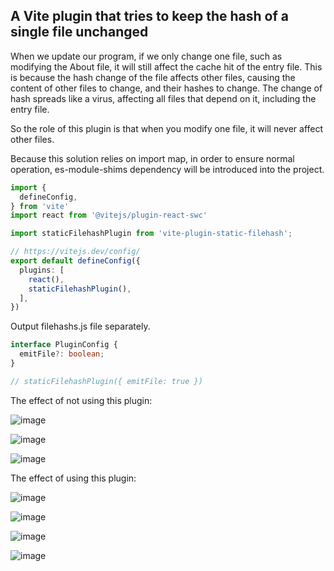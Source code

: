 ## A Vite plugin that tries to keep the hash of a single file unchanged

When we update our program, if we only change one file, such as modifying the About file, it will still affect the cache hit of the entry file. This is because the hash change of the file affects other files, causing the content of other files to change, and their hashes to change. The change of hash spreads like a virus, affecting all files that depend on it, including the entry file.

So the role of this plugin is that when you modify one file, it will never affect other files.

Because this solution relies on import map, in order to ensure normal operation, es-module-shims dependency will be introduced into the project.

```typescript
import { 
  defineConfig, 
} from 'vite'
import react from '@vitejs/plugin-react-swc'

import staticFilehashPlugin from 'vite-plugin-static-filehash';

// https://vitejs.dev/config/
export default defineConfig({
  plugins: [
    react(), 
    staticFilehashPlugin(),
  ],
})

```

Output filehashs.js file separately.

```typescript
interface PluginConfig {
  emitFile?: boolean;
}

// staticFilehashPlugin({ emitFile: true })
```


The effect of not using this plugin:


![image](https://github.com/user-attachments/assets/6a1e110c-9cf9-4624-9857-13d46eeedc4b)

![image](https://github.com/user-attachments/assets/529d9852-0940-4f26-8ee2-57e80c9b2dfd)

![image](https://github.com/user-attachments/assets/027adaec-8ff0-4fac-a254-72409475c7e6)

The effect of using this plugin:


![image](https://github.com/user-attachments/assets/f9581e43-2fcf-4c27-aa0b-ae72048f11d4)

![image](https://github.com/user-attachments/assets/f224b714-7c99-47f6-a159-94d237c682fc)

![image](https://github.com/user-attachments/assets/bd6418f2-8de3-4238-84b0-383a884f18c4)

![image](https://github.com/user-attachments/assets/ab78feee-871e-4be1-a509-1ebca304740b)
